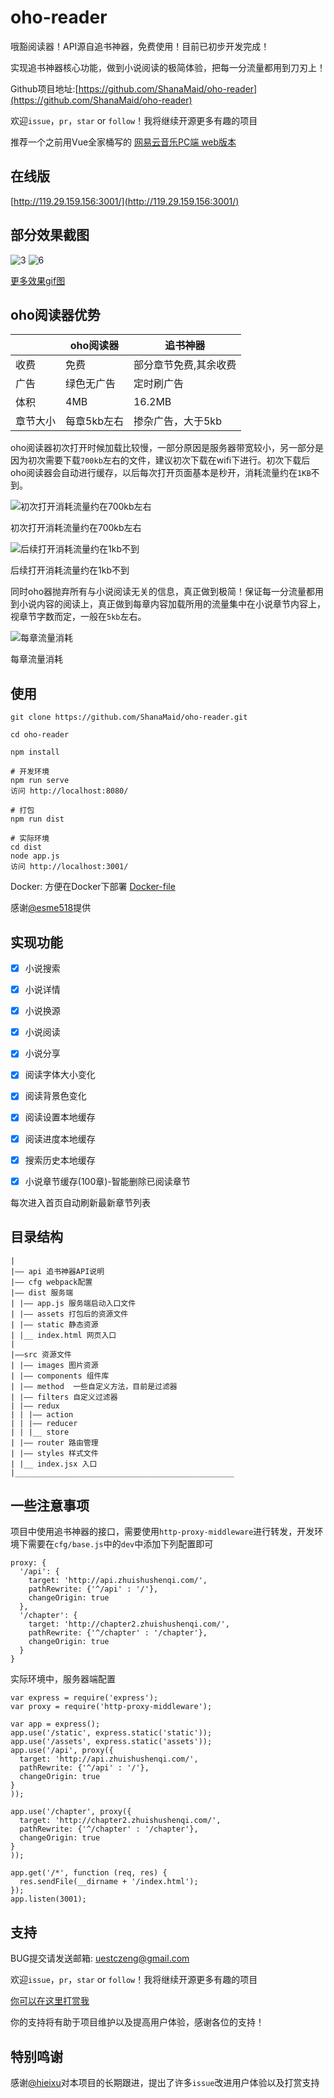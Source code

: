 # oho-reader
哦豁阅读器！API源自追书神器，免费使用！目前已初步开发完成！

实现追书神器核心功能，做到小说阅读的极简体验，把每一分流量都用到刀刃上！

Github项目地址:[https://github.com/ShanaMaid/oho-reader](https://github.com/ShanaMaid/oho-reader)

欢迎`issue`，`pr`，`star` or `follow`！我将继续开源更多有趣的项目

推荐一个之前用Vue全家桶写的 [网易云音乐PC端 web版本](https://github.com/ShanaMaid/vue-163-music)

## 在线版
[http://119.29.159.156:3001/](http://119.29.159.156:3001/)

## 部分效果截图
![3](screenshot/3.gif)
![6](screenshot/6.gif)

[更多效果gif图](screenshot/)

## oho阅读器优势
|     | oho阅读器 |  追书神器|
|-----|-----------|----------|
|收费 | 免费      |部分章节免费,其余收费|
|广告 |绿色无广告 | 定时刷广告|
|体积 | 4MB     | 16.2MB   |
|章节大小| 每章5kb左右   | 掺杂广告，大于5kb|

oho阅读器初次打开时候加载比较慢，一部分原因是服务器带宽较小，另一部分是因为初次需要下载`700kb`左右的文件，建议初次下载在wifi下进行。初次下载后oho阅读器会自动进行缓存，以后每次打开页面基本是秒开，消耗流量约在`1KB`不到。

![初次打开消耗流量约在700kb左右](screenshot/first.png)

初次打开消耗流量约在700kb左右

![后续打开消耗流量约在1kb不到](screenshot/after.png)

后续打开消耗流量约在1kb不到

同时oho器抛弃所有与小说阅读无关的信息，真正做到极简！保证每一分流量都用到小说内容的阅读上，真正做到每章内容加载所用的流量集中在小说章节内容上，视章节字数而定，一般在`5kb`左右。

![每章流量消耗](screenshot/chapter.png)

每章流量消耗

## 使用
```
git clone https://github.com/ShanaMaid/oho-reader.git

cd oho-reader

npm install 

# 开发环境
npm run serve
访问 http://localhost:8080/

# 打包
npm run dist

# 实际环境
cd dist
node app.js
访问 http://localhost:3001/
```

Docker:
方便在Docker下部署
[Docker-file](https://hub.docker.com/r/esme518/docker-oho-reader/)

感谢[@esme518](https://github.com/esme518)提供

## 实现功能
- [x] 小说搜索
- [x] 小说详情
- [x] 小说换源
- [x] 小说阅读
- [x] 小说分享
- [x] 阅读字体大小变化
- [x] 阅读背景色变化
- [x] 阅读设置本地缓存
- [x] 阅读进度本地缓存
- [x] 搜索历史本地缓存
- [x] 小说章节缓存(100章)-智能删除已阅读章节


每次进入首页自动刷新最新章节列表

## 目录结构
```
|
|—— api 追书神器API说明 
|—— cfg webpack配置
|—— dist 服务端
| |—— app.js 服务端启动入口文件
| |—— assets 打包后的资源文件
| |—— static 静态资源
| |__ index.html 网页入口
|
|——src 资源文件
| |—— images 图片资源
| |—— components 组件库
| |—— method  一些自定义方法，目前是过滤器
| |—— filters 自定义过滤器
| |—— redux 
| | |—— action
| | |—— reducer
| | |__ store
| |—— router 路由管理
| |—— styles 样式文件
| |__ index.jsx 入口
|_________________________________________________

```

## 一些注意事项
项目中使用追书神器的接口，需要使用`http-proxy-middleware`进行转发，开发环境下需要在`cfg/base.js`中的`dev`中添加下列配置即可
```
proxy: {
  '/api': {
    target: 'http://api.zhuishushenqi.com/',
    pathRewrite: {'^/api' : '/'},
    changeOrigin: true
  },
  '/chapter': {
    target: 'http://chapter2.zhuishushenqi.com/',
    pathRewrite: {'^/chapter' : '/chapter'},
    changeOrigin: true
  }
}
```

实际环境中，服务器端配置
```
var express = require('express');
var proxy = require('http-proxy-middleware');

var app = express();
app.use('/static', express.static('static'));
app.use('/assets', express.static('assets'));
app.use('/api', proxy({
  target: 'http://api.zhuishushenqi.com/',
  pathRewrite: {'^/api' : '/'}, 
  changeOrigin: true
}
));

app.use('/chapter', proxy({
  target: 'http://chapter2.zhuishushenqi.com/',
  pathRewrite: {'^/chapter' : '/chapter'},
  changeOrigin: true
}
));

app.get('/*', function (req, res) {
  res.sendFile(__dirname + '/index.html');
});
app.listen(3001);
```

## 支持
BUG提交请发送邮箱: uestczeng@gmail.com

欢迎`issue`，`pr`，`star` or `follow`！我将继续开源更多有趣的项目

[你可以在这里打赏我](http://blog.shanamaid.top/sponsor/)

你的支持将有助于项目维护以及提高用户体验，感谢各位的支持！

## 特别鸣谢
感谢[@hieixu](https://github.com/hieixu)对本项目的长期跟进，提出了许多`issue`改进用户体验以及打赏支持

